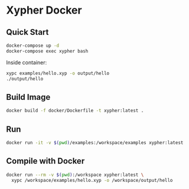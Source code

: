 # Xypher Docker

## Quick Start

```bash
docker-compose up -d
docker-compose exec xypher bash
```

Inside container:
```bash
xypc examples/hello.xyp -o output/hello
./output/hello
```

## Build Image

```bash
docker build -f docker/Dockerfile -t xypher:latest .
```

## Run

```bash
docker run -it -v $(pwd)/examples:/workspace/examples xypher:latest
```

## Compile with Docker

```bash
docker run --rm -v $(pwd):/workspace xypher:latest \
  xypc /workspace/examples/hello.xyp -o /workspace/output/hello
```

